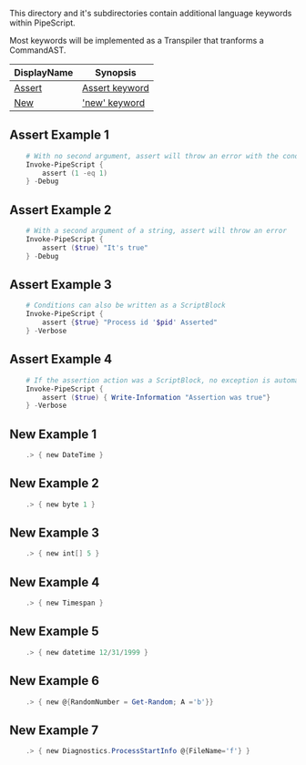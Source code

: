 This directory and it's subdirectories contain additional language keywords within PipeScript.

Most keywords will be implemented as a Transpiler that tranforms a CommandAST.


|DisplayName             |Synopsis                        |
|------------------------|--------------------------------|
|[Assert](Assert.psx.ps1)|[Assert keyword](Assert.psx.ps1)|
|[New](New.psx.ps1)      |['new' keyword](New.psx.ps1)    |




## Assert Example 1


~~~PowerShell
    # With no second argument, assert will throw an error with the condition of the assertion.
    Invoke-PipeScript {
        assert (1 -eq 1)
    } -Debug
~~~

## Assert Example 2


~~~PowerShell
    # With a second argument of a string, assert will throw an error
    Invoke-PipeScript {
        assert ($true) "It's true"
    } -Debug
~~~

## Assert Example 3


~~~PowerShell
    # Conditions can also be written as a ScriptBlock
    Invoke-PipeScript {
        assert {$true} "Process id '$pid' Asserted"
    } -Verbose
~~~

## Assert Example 4


~~~PowerShell
    # If the assertion action was a ScriptBlock, no exception is automatically thrown
    Invoke-PipeScript {
        assert ($true) { Write-Information "Assertion was true"}
    } -Verbose
~~~

## New Example 1


~~~PowerShell
    .> { new DateTime }
~~~

## New Example 2


~~~PowerShell
    .> { new byte 1 }
~~~

## New Example 3


~~~PowerShell
    .> { new int[] 5 }
~~~

## New Example 4


~~~PowerShell
    .> { new Timespan }
~~~

## New Example 5


~~~PowerShell
    .> { new datetime 12/31/1999 }
~~~

## New Example 6


~~~PowerShell
    .> { new @{RandomNumber = Get-Random; A ='b'}}
~~~

## New Example 7


~~~PowerShell
    .> { new Diagnostics.ProcessStartInfo @{FileName='f'} }
~~~

